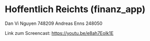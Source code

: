 # Hoffentlich Reichts (finanz_app)

Dan Vi Nguyen   748209
Andreas Enns    248050

Link zum Screencast: https://youtu.be/e8ah7Eolk1E
